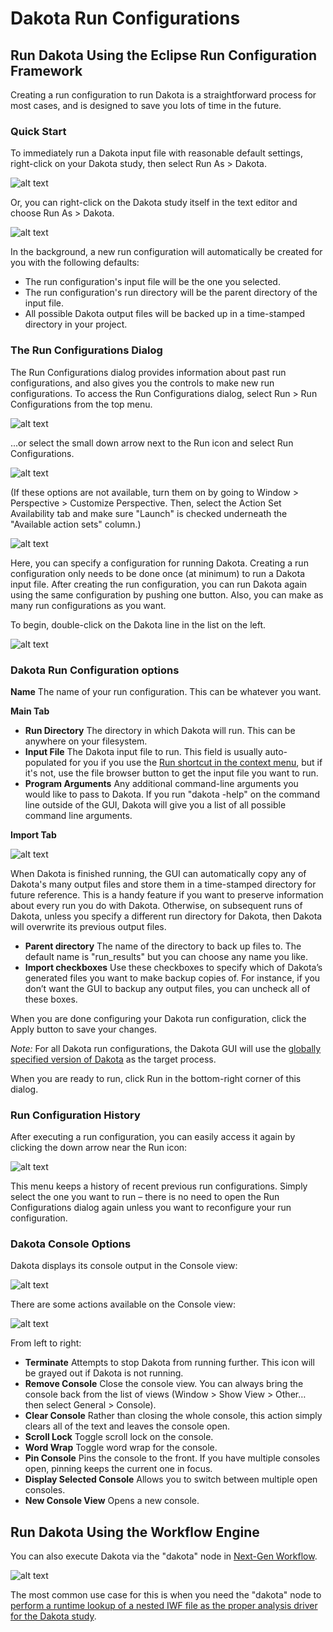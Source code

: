 Dakota Run Configurations
=========================

## Run Dakota Using the Eclipse Run Configuration Framework

<a name="run-configurations"></a> Creating a run configuration to run Dakota is a straightforward process for most cases, and is designed to save you lots of time in the future.

### Quick Start

<a name="run-shortcuts"></a> To immediately run a Dakota input file with reasonable default settings, right-click on your Dakota study, then select Run As > Dakota.

![alt text](img/Run_Configurations_9.png "Run using the context menu")

Or, you can right-click on the Dakota study itself in the text editor and choose Run As > Dakota.

![alt text](img/Run_Configurations_10.png "Run using the context menu")

In the background, a new run configuration will automatically be created for you with the following defaults:

* The run configuration's input file will be the one you selected.
* The run configuration's run directory will be the parent directory of the input file.
* All possible Dakota output files will be backed up in a time-stamped directory in your project.

### The Run Configurations Dialog

The Run Configurations dialog provides information about past run configurations, and also gives you the controls to make new run configurations.  To access the Run Configurations dialog, select Run > Run Configurations from the top menu.

![alt text](img/Run_Configurations_1.png "Run menu")

...or select the small down arrow next to the Run icon and select Run Configurations.

![alt text](img/Run_Configurations_2.png "Other Run menu")

(If these options are not available, turn them on by going to Window > Perspective > Customize Perspective.  Then, select the Action Set Availability tab and make sure "Launch" is checked underneath the "Available action sets" column.)

![alt text](img/Run_Configurations_3.png "The Run Configurations menu")

Here, you can specify a configuration for running Dakota.  Creating a run configuration only needs to be done once (at minimum) to run a Dakota input file.  After creating the run configuration, you can run Dakota again using the same configuration by pushing one button.  Also, you can make as many run configurations as you want.

To begin, double-click on the Dakota line in the list on the left.

![alt text](img/Run_Configurations_4.png "Dakota run configuration options - Main Tab")

### Dakota Run Configuration options

**Name** The name of your run configuration.  This can be whatever you want.

**Main Tab**

* **Run Directory** The directory in which Dakota will run.  This can be anywhere on your filesystem.
* **Input File** The Dakota input file to run.  This field is usually auto-populated for you if you use the [Run shortcut in the context menu](#run-shortcuts), but if it's not, use the file browser button to get the input file you want to run.
* **Program Arguments**  Any additional command-line arguments you would like to pass to Dakota.  If you run "dakota -help" on the command line outside of the GUI, Dakota will give you a list of all possible command line arguments.

**Import Tab**

![alt text](img/Run_Configurations_5.png "Dakota run configuration options - Import Tab")

When Dakota is finished running, the GUI can automatically copy any of Dakota's many output files and store them in a time-stamped directory for future reference.  This is a handy feature if you want to preserve information about every run you do with Dakota.  Otherwise, on subsequent runs of Dakota, unless you specify a different run directory for Dakota, then Dakota will overwrite its previous output files.

* **Parent directory** The name of the directory to back up files to.  The default name is "run_results" but you can choose any name you like.
* **Import checkboxes** Use these checkboxes to specify which of Dakota’s generated files you want to make backup copies of.  For instance, if you don’t want the GUI to backup any output files, you can uncheck all of these boxes.

When you are done configuring your Dakota run configuration, click the Apply button to save your changes.

*Note:* For all Dakota run configurations, the Dakota GUI will use the [globally specified version of Dakota](Preferences.html#dakota) as the target process.

When you are ready to run, click Run in the bottom-right corner of this dialog.

### Run Configuration History

After executing a run configuration, you can easily access it again by clicking the down arrow near the Run icon:

![alt text](img/Run_Configurations_6.png "Run history shortcuts")

This menu keeps a history of recent previous run configurations.  Simply select the one you want to run – there is no need to open the Run Configurations dialog again unless you want to reconfigure your run configuration.

### Dakota Console Options

Dakota displays its console output in the Console view:

![alt text](img/Run_Configurations_7.png "Example Dakota console")

There are some actions available on the Console view:

![alt text](img/Run_Configurations_8.png "Console options")

From left to right:

* **Terminate** Attempts to stop Dakota from running further.  This icon will be grayed out if Dakota is not running.
* **Remove Console** Close the console view.  You can always bring the console back from the list of views (Window > Show View > Other… then select General > Console).
* **Clear Console** Rather than closing the whole console, this action simply clears all of the text and leaves the console open.
* **Scroll Lock** Toggle scroll lock on the console.
* **Word Wrap** Toggle word wrap for the console.
* **Pin Console** Pins the console to the front.  If you have multiple consoles open, pinning keeps the current one in focus.
* **Display Selected Console** Allows you to switch between multiple open consoles.
* **New Console View** Opens a new console.

## Run Dakota Using the Workflow Engine

<a name="run-dakota-using-the-workflow-engine"></a>

You can also execute Dakota via the "dakota" node in [Next-Gen Workflow](NextGenWorkflow.html).

![alt text](img/Run_Using_Workflow_4.png "A two-node workflow that executes Dakota")

The most common use case for this is when you need the "dakota" node to [perform a runtime lookup of a nested IWF file as the proper analysis driver for the Dakota study](Wizards.html#dakota-wrapper-workflow-wizard).